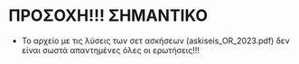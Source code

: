 # ΠΡΟΣΟΧΗ!!! ΣΗΜΑΝΤΙΚΟ 
* Το αρχείο με τις λύσεις των σετ ασκήσεων (askiseis_OR_2023.pdf) δεν είναι σωστά απαντημένες όλες οι ερωτήσεις!!! 
